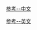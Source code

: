 [参考--中文](https://www.shiyanlou.com/courses/552/labs/1867/document)

[参考--英文](http://aosabook.org/en/500L/a-simple-web-server.html)


